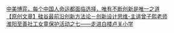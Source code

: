   
[中美博弈，每个中国人命运都面临选择，唯有不断创新是唯一之道](http://www.dianyue.me/archives/957/s5357lxoch7dcw6g/)  
[【原创文章】硅谷最前沿创新方法论－创新设计思维-主讲曾子熙老师](http://www.dianyue.me/archives/799/y0i4ls32u7va33wb/)  
[淮阳至善社工女童保护活动之七——走进白楼卢关小学](http://www.dianyue.me/archives/000/u4ijlyr738bbkuxf/)
